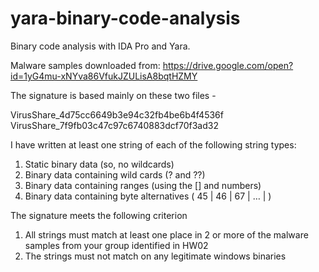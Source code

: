 # yara-binary-code-analysis
Binary code analysis with IDA Pro and Yara.

Malware samples downloaded from: https://drive.google.com/open?id=1yG4mu-xNYva86VfukJZULisA8bqtHZMY

The signature is based mainly on these two files -

VirusShare_4d75cc6649b3e94c32fb4be6b4f4536f
VirusShare_7f9fb03c47c97c6740883dcf70f3ad32

I have written at least one string of each of the following string types:
1. Static binary data (so, no wildcards)
2. Binary data containing wild cards (? and ??)
3. Binary data containing ranges (using the [] and numbers)
4. Binary data containing byte alternatives ( 45 | 46 | 67 | … | )

The signature meets the following criterion
1. All strings must match at least one place in 2 or more of the malware samples from your group identified in HW02 
2. The strings must not match on any legitimate windows binaries
